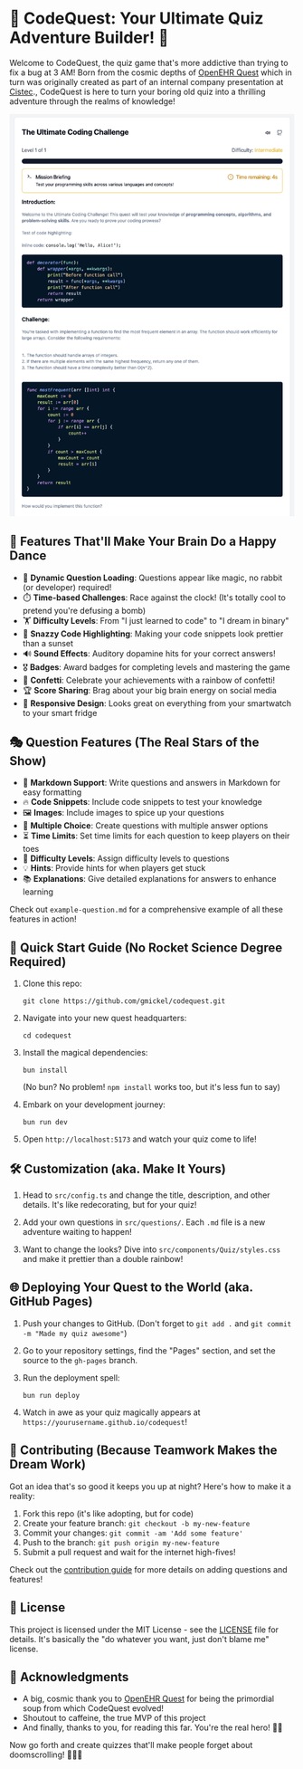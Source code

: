 # 🚀 CodeQuest: Your Ultimate Quiz Adventure Builder! 🧠

Welcome to CodeQuest, the quiz game that's more addictive than trying to fix a bug at 3 AM! Born from the cosmic depths of [OpenEHR Quest](https://github.com/gmickel/openehr-quest) which in turn was originally created as part of an internal company presentation at [Cistec](https://github.com/cistec-com)., CodeQuest is here to turn your boring old quiz into a thrilling adventure through the realms of knowledge!

![CodeQuest Screenshot](/images/screenshot.png)

## 🌟 Features That'll Make Your Brain Do a Happy Dance

- 🧠 **Dynamic Question Loading**: Questions appear like magic, no rabbit (or developer) required!
- ⏱️ **Time-based Challenges**: Race against the clock! (It's totally cool to pretend you're defusing a bomb)
- 🏋️ **Difficulty Levels**: From "I just learned to code" to "I dream in binary"
- 🎨 **Snazzy Code Highlighting**: Making your code snippets look prettier than a sunset
- 🔊 **Sound Effects**: Auditory dopamine hits for your correct answers!
- 🎖️ **Badges**: Award badges for completing levels and mastering the game
- 🎊 **Confetti**: Celebrate your achievements with a rainbow of confetti!
- 🏆 **Score Sharing**: Brag about your big brain energy on social media
- 📱 **Responsive Design**: Looks great on everything from your smartwatch to your smart fridge

## 🎭 Question Features (The Real Stars of the Show)

- 📝 **Markdown Support**: Write questions and answers in Markdown for easy formatting
- 🔥 **Code Snippets**: Include code snippets to test your knowledge
- 🖼️ **Images**: Include images to spice up your questions
- 🧩 **Multiple Choice**: Create questions with multiple answer options
- ⏳ **Time Limits**: Set time limits for each question to keep players on their toes
- 🔢 **Difficulty Levels**: Assign difficulty levels to questions
- 💡 **Hints**: Provide hints for when players get stuck
- 📚 **Explanations**: Give detailed explanations for answers to enhance learning

Check out `example-question.md` for a comprehensive example of all these features in action!

## 🚀 Quick Start Guide (No Rocket Science Degree Required)

1. Clone this repo:
   ```
   git clone https://github.com/gmickel/codequest.git
   ```

2. Navigate into your new quest headquarters:
   ```
   cd codequest
   ```

3. Install the magical dependencies:
   ```
   bun install
   ```
   (No bun? No problem! `npm install` works too, but it's less fun to say)

4. Embark on your development journey:
   ```
   bun run dev
   ```

5. Open `http://localhost:5173` and watch your quiz come to life!

## 🛠️ Customization (aka. Make It Yours)

1. Head to `src/config.ts` and change the title, description, and other details. It's like redecorating, but for your quiz!

2. Add your own questions in `src/questions/`. Each `.md` file is a new adventure waiting to happen!

3. Want to change the looks? Dive into `src/components/Quiz/styles.css` and make it prettier than a double rainbow!

## 🌐 Deploying Your Quest to the World (aka. GitHub Pages)

1. Push your changes to GitHub. (Don't forget to `git add .` and `git commit -m "Made my quiz awesome"`)

2. Go to your repository settings, find the "Pages" section, and set the source to the `gh-pages` branch.

3. Run the deployment spell:
   ```
   bun run deploy
   ```

4. Watch in awe as your quiz magically appears at `https://yourusername.github.io/codequest`!

## 🤝 Contributing (Because Teamwork Makes the Dream Work)

Got an idea that's so good it keeps you up at night? Here's how to make it a reality:

1. Fork this repo (it's like adopting, but for code)
2. Create your feature branch: `git checkout -b my-new-feature`
3. Commit your changes: `git commit -am 'Add some feature'`
4. Push to the branch: `git push origin my-new-feature`
5. Submit a pull request and wait for the internet high-fives!

Check out the [contribution guide](CONTRIBUTING.md) for more details on adding questions and features!

## 📜 License

This project is licensed under the MIT License - see the [LICENSE](LICENSE) file for details. It's basically the "do whatever you want, just don't blame me" license.

## 🙏 Acknowledgments

- A big, cosmic thank you to [OpenEHR Quest](https://github.com/gmickel/openehr-quest) for being the primordial soup from which CodeQuest evolved!
- Shoutout to caffeine, the true MVP of this project
- And finally, thanks to you, for reading this far. You're the real hero! 🦸‍♂️

Now go forth and create quizzes that'll make people forget about doomscrolling! 🚀🧠🎉
